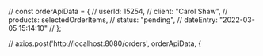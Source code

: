 // const orderApiData = {
  //   userId: 15254,
  //   client: "Carol Shaw",
  //   products: selectedOrderItems,
  //   status: "pending",
  //   dateEntry: "2022-03-05 15:14:10"
  // };

  // axios.post('http://localhost:8080/orders', orderApiData, {